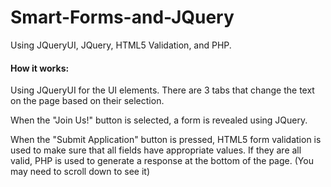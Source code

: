 # Smart-Forms-and-JQuery
Using JQueryUI, JQuery, HTML5 Validation, and PHP.


#### How it works:
Using JQueryUI for the UI elements. There are 3 tabs that change the text on the page based on their selection. 

When the "Join Us!" button is selected, a form is revealed using JQuery. 

When the "Submit Application" button is pressed, HTML5 form validation is used to make sure that all fields have appropriate values. If they are all valid, PHP is used to generate a response at the bottom of the page. (You may need to scroll down to see it)
